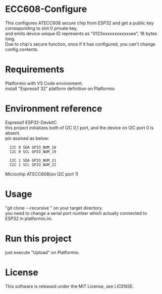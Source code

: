 # ECC608-Configure

This configures ATECC608 secure chip from ESP32 and get a public key corresponding to slot 0 private key,  
and emits device unique ID represents as "0123xxxxxxxxxxxxee", 18 bytes long.  
Due to chip's secure function, once if it has configured, you can't change config contents.

# Requirements

  Platformio with VS Code environment.  
  install "Espressif 32" platform definition on Platformio

# Environment reference
  
  Espressif ESP32-DevkitC  
  this project initializes both of I2C 0,1 port, and the device on I2C port 0 is absent.  
  pin assined as below:  


      I2C 0 SDA GPIO_NUM_18
      I2C 0 SCL GPIO_NUM_19

      I2C 1 SDA GPIO_NUM_21
      I2C 1 SCL GPIO_NUM_22
          
  Microchip ATECC608(on I2C port 1)  

# Usage

"git clone --recursive <this pages URL>" on your target directory.  
you need to change a serial port number which actually connected to ESP32 in platformio.ini.

# Run this project

just execute "Upload" on Platformio.   

# License

This software is released under the MIT License, see LICENSE.
